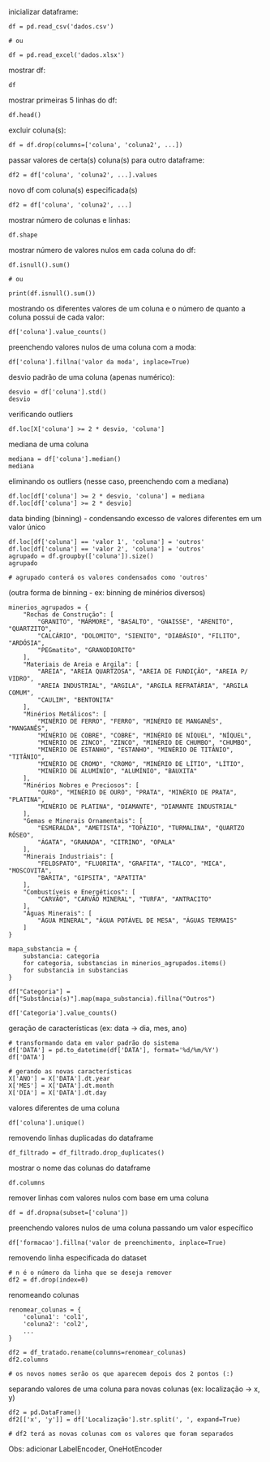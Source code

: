 inicializar dataframe:
```
df = pd.read_csv('dados.csv')

# ou

df = pd.read_excel('dados.xlsx')
```

mostrar df:
```
df
```

mostrar primeiras 5 linhas do df:
```
df.head()
```

excluir coluna(s):
```
df = df.drop(columns=['coluna', 'coluna2', ...])
```

passar valores de certa(s) coluna(s) para outro dataframe:
```
df2 = df['coluna', 'coluna2', ...].values
```

novo df com coluna(s) especificada(s)
```
df2 = df['coluna', 'coluna2', ...]
```

mostrar número de colunas e linhas:
```
df.shape
```

mostrar número de valores nulos em cada coluna do df:
```
df.isnull().sum()

# ou

print(df.isnull().sum())
```

mostrando os diferentes valores de um coluna e o número de quanto a coluna possui de cada valor:
```
df['coluna'].value_counts()
```

preenchendo valores nulos de uma coluna com a moda:
```
df['coluna'].fillna('valor da moda', inplace=True)
```

desvio padrão de uma coluna (apenas numérico):
```
desvio = df['coluna'].std()
desvio
```

verificando outliers
```
df.loc[X['coluna'] >= 2 * desvio, 'coluna']
```

mediana de uma coluna
```
mediana = df['coluna'].median()
mediana
```

eliminando os outliers (nesse caso, preenchendo com a mediana)
```
df.loc[df['coluna'] >= 2 * desvio, 'coluna'] = mediana
df.loc[df['coluna'] >= 2 * desvio]
```

data binding (binning) - condensando excesso de valores diferentes em um valor único
```
df.loc[df['coluna'] == 'valor 1', 'coluna'] = 'outros'
df.loc[df['coluna'] == 'valor 2', 'coluna'] = 'outros'
agrupado = df.groupby(['coluna']).size()
agrupado

# agrupado conterá os valores condensados como 'outros'
```

(outra forma de binning - ex: binning de minérios diversos)
```
minerios_agrupados = {
    "Rochas de Construção": [
        "GRANITO", "MÁRMORE", "BASALTO", "GNAISSE", "ARENITO", "QUARTZITO",
        "CALCÁRIO", "DOLOMITO", "SIENITO", "DIABÁSIO", "FILITO", "ARDÓSIA",
        "PEGmatito", "GRANODIORITO"
    ],
    "Materiais de Areia e Argila": [
        "AREIA", "AREIA QUARTZOSA", "AREIA DE FUNDIÇÃO", "AREIA P/ VIDRO",
        "AREIA INDUSTRIAL", "ARGILA", "ARGILA REFRATÁRIA", "ARGILA COMUM",
        "CAULIM", "BENTONITA"
    ],
    "Minérios Metálicos": [
        "MINÉRIO DE FERRO", "FERRO", "MINÉRIO DE MANGANÊS", "MANGANÊS",
        "MINÉRIO DE COBRE", "COBRE", "MINÉRIO DE NÍQUEL", "NÍQUEL",
        "MINÉRIO DE ZINCO", "ZINCO", "MINÉRIO DE CHUMBO", "CHUMBO",
        "MINÉRIO DE ESTANHO", "ESTANHO", "MINÉRIO DE TITÂNIO", "TITÂNIO",
        "MINÉRIO DE CROMO", "CROMO", "MINÉRIO DE LÍTIO", "LÍTIO",
        "MINÉRIO DE ALUMÍNIO", "ALUMÍNIO", "BAUXITA"
    ],
    "Minérios Nobres e Preciosos": [
        "OURO", "MINÉRIO DE OURO", "PRATA", "MINÉRIO DE PRATA", "PLATINA",
        "MINÉRIO DE PLATINA", "DIAMANTE", "DIAMANTE INDUSTRIAL"
    ],
    "Gemas e Minerais Ornamentais": [
        "ESMERALDA", "AMETISTA", "TOPÁZIO", "TURMALINA", "QUARTZO RÓSEO",
        "ÁGATA", "GRANADA", "CITRINO", "OPALA"
    ],
    "Minerais Industriais": [
        "FELDSPATO", "FLUORITA", "GRAFITA", "TALCO", "MICA", "MOSCOVITA",
        "BARITA", "GIPSITA", "APATITA"
    ],
    "Combustíveis e Energéticos": [
        "CARVÃO", "CARVÃO MINERAL", "TURFA", "ANTRACITO"
    ],
    "Águas Minerais": [
        "ÁGUA MINERAL", "ÁGUA POTÁVEL DE MESA", "ÁGUAS TERMAIS"
    ]
}

mapa_substancia = {
    substancia: categoria
    for categoria, substancias in minerios_agrupados.items()
    for substancia in substancias
}

df["Categoria"] = df["Substância(s)"].map(mapa_substancia).fillna("Outros")

df['Categoria'].value_counts()
```

geração de características (ex: data -> dia, mes, ano)
```
# transformando data em valor padrão do sistema
df['DATA'] = pd.to_datetime(df['DATA'], format='%d/%m/%Y')
df['DATA']

# gerando as novas características
X['ANO'] = X['DATA'].dt.year
X['MES'] = X['DATA'].dt.month
X['DIA'] = X['DATA'].dt.day
```

valores diferentes de uma coluna
```
df['coluna'].unique()
```

removendo linhas duplicadas do dataframe
```
df_filtrado = df_filtrado.drop_duplicates()
```

mostrar o nome das colunas do dataframe
```
df.columns
```

remover linhas com valores nulos com base em uma coluna
```
df = df.dropna(subset=['coluna'])
```

preenchendo valores nulos de uma coluna passando um valor específico
```
df['formacao'].fillna('valor de preenchimento, inplace=True)
```
removendo linha especificada do dataset
```
# n é o número da linha que se deseja remover
df2 = df.drop(index=0)
```

renomeando colunas
```
renomear_colunas = {
    'coluna1': 'col1',
    'coluna2': 'col2',
    ...
}

df2 = df_tratado.rename(columns=renomear_colunas)
df2.columns

# os novos nomes serão os que aparecem depois dos 2 pontos (:)
```

separando valores de uma coluna para novas colunas (ex: localização -> x, y)
```
df2 = pd.DataFrame()
df2[['x', 'y']] = df['Localização'].str.split(', ', expand=True)

# df2 terá as novas colunas com os valores que foram separados
```

Obs: adicionar LabelEncoder, OneHotEncoder